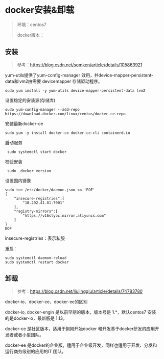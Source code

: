 # docker安装&卸载

> 环境：centos7
>
> docker版本：

## 安装

> 参考：https://blog.csdn.net/somken/article/details/105863921

yum-utils提供了yum-config-manager 效用，并device-mapper-persistent-data和lvm2由需要 devicemapper 存储驱动程序。

```shell
sudo yum install -y yum-utils device-mapper-persistent-data lvm2
```

设置稳定的安装源(存储库)

```shell
sudo yum-config-manager --add-repo https://download.docker.com/linux/centos/docker-ce.repo
```

安装最新docker-ce

```shell
sudo yum -y install docker-ce docker-ce-cli containerd.io
```

启动服务

```shell
 sudo systemctl start docker
```

校验安装

```shell
 sudo  docker version
```

设置国内镜像

```shell
sudo tee /etc/docker/daemon.json <<-'EOF'
{
    "insecure-registries":[
        "10.202.41.81:7001"
    ],
    "registry-mirrors":[
        "https://v16stybc.mirror.aliyuncs.com"
    ]
}
EOF
```

insecure-registries：表示私服

重启：

```shell
sudo systemctl daemon-reload
sudo systemctl restart docker
```

## 卸载

> 参考：https://blog.csdn.net/liujingqiu/article/details/74783780

docker-io、docker-ce、docker-ee的区别

docker-io, docker-engin 是以前早期的版本，版本号是 1.*，默认centos7 安装的是docker-io，最新版是 1.13。

docker-ce 是社区版本，适用于刚刚开始docker 和开发基于docker研发的应用开发者或者小型团队。

docker-ee 是docker的企业版，适用于企业级开发，同样也适用于开发、分发和运行商务级别的应用的IT 团队。

